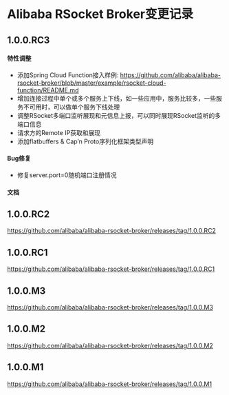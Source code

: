 Alibaba RSocket Broker变更记录
==========================

## 1.0.0.RC3

#### 特性调整

* 添加Spring Cloud Function接入样例: https://github.com/alibaba/alibaba-rsocket-broker/blob/master/example/rsocket-cloud-function/README.md
* 增加连接过程中单个或多个服务上下线，如一些应用中，服务比较多，一些服务不可用时，可以做单个服务下线处理
* 调整RSocket多端口监听展现和元信息上报，可以同时展现RSocket监听的多端口信息
* 请求方的Remote IP获取和展现
* 添加flatbuffers & Cap’n Proto序列化框架类型声明

#### Bug修复

* 修复server.port=0随机端口注册情况

#### 文档


## 1.0.0.RC2

https://github.com/alibaba/alibaba-rsocket-broker/releases/tag/1.0.0.RC2

## 1.0.0.RC1

https://github.com/alibaba/alibaba-rsocket-broker/releases/tag/1.0.0.RC1

## 1.0.0.M3

https://github.com/alibaba/alibaba-rsocket-broker/releases/tag/1.0.0.M3

## 1.0.0.M2

https://github.com/alibaba/alibaba-rsocket-broker/releases/tag/1.0.0.M2

## 1.0.0.M1

https://github.com/alibaba/alibaba-rsocket-broker/releases/tag/1.0.0.M1